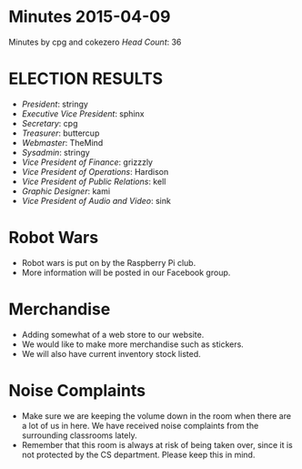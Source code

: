 # Minutes 2015-04-09
Minutes by cpg and cokezero
*Head Count*: 36

# ELECTION RESULTS
- *President*: stringy
- *Executive Vice President*: sphinx
- *Secretary*: cpg
- *Treasurer*: buttercup
- *Webmaster*: TheMind
- *Sysadmin*: stringy
- *Vice President of Finance*: grizzzly
- *Vice President of Operations*: Hardison
- *Vice President of Public Relations*: kell
- *Graphic Designer*: kami
- *Vice President of Audio and Video*: sink

# Robot Wars
- Robot wars is put on by the Raspberry Pi club.
- More information will be posted in our Facebook group.

# Merchandise
- Adding somewhat of a web store to our website.
- We would like to make more merchandise such as stickers.
- We will also have current inventory stock listed.

# Noise Complaints
- Make sure we are keeping the volume down in the room when there are a lot of us in here.
 We have received noise complaints from the surrounding classrooms lately.
- Remember that this room is always at risk of being taken over, since it is not protected by the CS department. Please keep this in mind.
